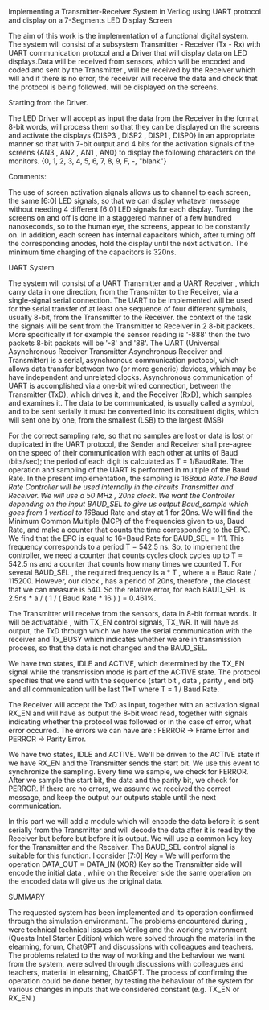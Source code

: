 
Implementing a Transmitter-Receiver System in Verilog using UART protocol and display on a 7-Segments LED Display Screen 

The aim of this work is the implementation of a functional
digital system. The system will consist of a subsystem
Transmitter - Receiver (Tx - Rx) with UART communication protocol and a
Driver that will display data on LED displays.Data will be received from sensors, which will be encoded and
coded and sent by the Transmitter , will be received by the Receiver which will
and if there is no error, the receiver will receive the data and check that the protocol is being followed.
will be displayed on the screens.

Starting from the Driver.

The LED Driver will accept as input the data from the Receiver in the format
8-bit words, will process them so that they can be displayed on the screens and
activate the displays {DISP3 , DISP2 , DISP1 , DISP0} in an appropriate manner
so that with 7-bit output and 4 bits for the activation signals of the screens {AN3 ,
AN2 , AN1 , AN0} to display the following characters on the monitors.
{0, 1, 2, 3, 4, 5, 6, 7, 8, 9, F, -, "blank"}

Comments:

The use of screen activation signals allows us to channel
to each screen, the same [6:0] LED signals, so that we can display whatever message
without needing 4 different [6:0] LED signals for each
display. Turning the screens on and off is done in a staggered manner
of a few hundred nanoseconds, so to the human eye, the screens,
appear to be constantly on. In addition, each screen has internal
capacitors which, after turning off the corresponding anodes,
hold the display until the next activation. The minimum time
charging of the capacitors is 320ns.

UART System

The system will consist of a UART Transmitter and a UART
Receiver , which carry data in one direction, from the
Transmitter to the Receiver, via a single-signal serial connection.
The UART to be implemented will be used for the serial
transfer of at least one sequence of four different
symbols, usually 8-bit, from the Transmitter to the Receiver.
the context of the task the signals will be sent from the
Transmitter to Receiver in 2 8-bit packets. More specifically if
for example the sensor reading is '-888' then the two packets
8-bit packets will be '-8' and '88'.
The UART (Universal Asynchronous Receiver Transmitter
Asynchronous Receiver and Transmitter) is a serial, asynchronous
communication protocol, which allows data transfer
between two (or more generic) devices, which may be
have independent and unrelated clocks. Asynchronous communication
of UART is accomplished via a one-bit wired connection,
between the Transmitter (TxD), which drives it, and the Receiver (RxD),
which samples and examines it. The data to be communicated,
is usually called a symbol, and to be sent serially
it must be converted into its constituent digits, which will
sent one by one, from the smallest (LSB) to the largest (MSB)

For the correct sampling rate, so that no samples are lost or
data is lost or duplicated in the UART protocol, the Sender and
Receiver shall pre-agree on the speed of their communication with each other at
units of Baud (bits/sec); the period of each digit is calculated as T =
1/BaudRate. The operation and sampling of the UART is performed in
multiple of the Baud Rate. In the present implementation,
the sampling is 16*Baud Rate.The Baud Rate Controller will be used internally in the circuits
Transmitter and Receiver. We will use a 50 MHz , 20ns clock.
We want the Controller depending on the input BAUD_SEL to give us output
Baud_sample which goes from 1 vertical to 16*Baud Rate and
stay at 1 for 20ns. We will find the Minimum Common Multiple (MCP)
of the frequencies given to us, Baud Rate, and make a
counter that counts the time corresponding to the EPC.
We find that the EPC is equal to 16*Baud Rate for BAUD_SEL =
111.
This frequency corresponds to a period T = 542.5 ns. So, to
implement the controller, we need a counter that counts cycles
clock cycles up to T = 542.5 ns and a counter that counts how many times
we counted T. For several BAUD_SEL , the required frequency is
a * T , where a = Baud Rate / 115200.
However, our clock , has a period of 20ns, therefore , the closest that
we can measure is 540. So the relative error, for each
BAUD_SEL is 2.5ns * a / ( 1 / ( Baud Rate * 16 ) ) = 0.461%.

The Transmitter will receive from the sensors, data in 8-bit format
words. It will be activatable , with TX_EN control signals,
TX_WR. It will have as output, the TxD through which we have the serial
communication with the receiver and Tx_BUSY which indicates whether we are in
transmission process, so that the data is not changed and the
BAUD_SEL.

We have two states, IDLE and ACTIVE, which
determined by the TX_EN signal while the transmission mode is
part of the ACTIVE state. The protocol specifies that we send
with the sequence {start bit , data , parity , end bit} and all communication will be
last 11*T where T = 1 / Baud Rate.

The Receiver will accept the TxD as input, together with an activation signal
RX_EN and will have as output the 8-bit word read, together with signals
indicating whether the protocol was followed or in the case of
error, what error occurred. The errors we can
have are : FERROR → Frame Error and PERROR → Parity
Error.

We have two states, IDLE and ACTIVE. We'll be driven
to the ACTIVE state if we have RX_EN and the Transmitter sends the
start bit. We use this event to synchronize the
sampling. Every time we sample, we check for
FERROR. After we sample the start bit, the data and the
parity bit, we check for PERROR. If there are no errors,
we assume we received the correct message, and keep the output
our outputs stable until the next communication.

In this part we will add a module which will encode
the data before it is sent serially from the Transmitter and will
decode the data after it is read by the Receiver but before
but before it is output.
We will use a common key key for the Transmitter and the
Receiver.
The BAUD_SEL control signal is suitable for this function.
I consider [7:0] Key =
We will perform the operation DATA_OUT = DATA_IN (XOR) Key
so the Transmitter side will encode the initial
data , while on the Receiver side the same operation on the
encoded data will give us the original data.

SUMMARY

The requested system has been implemented and its operation confirmed
through the simulation environment.
The problems encountered during , were technical
technical issues on Verilog and the working environment (Questa Intel
Starter Edition) which were solved through the material in the elearning, forum,
ChatGPT and discussions with colleagues and teachers.
The problems related to the way of working and the
behaviour we want from the system, were solved through discussions
with colleagues and teachers, material in elearning, ChatGPT.
The process of confirming the operation could be done
better, by testing the behaviour of the system for various
changes in inputs that we considered constant (e.g. TX_EN or RX_EN )